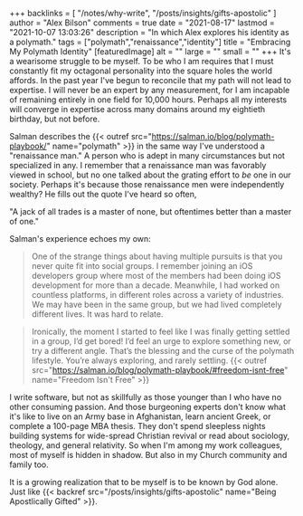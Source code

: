 +++
backlinks = [
  "/notes/why-write",
  "/posts/insights/gifts-apostolic"
]
author = "Alex Bilson"
comments = true
date = "2021-08-17"
lastmod = "2021-10-07 13:03:26"
description = "In which Alex explores his identity as a polymath."
tags = ["polymath","renaissance","identity"]
title = "Embracing My Polymath Identity"
[featuredImage]
  alt = ""
  large = ""
  small = ""
+++
It's a wearisome struggle to be myself. To be who I am requires that I must constantly fit my octagonal personality into the square holes the world affords. In the past year I've begun to reconcile that my path will not lead to expertise. I will never be an expert by any measurement, for I am incapable of remaining entirely in one field for 10,000 hours. Perhaps all my interests will converge in expertise across many domains around my eightieth birthday, but not before.

Salman describes the {{< outref src="https://salman.io/blog/polymath-playbook/" name="polymath" >}} in the same way I've understood a "renaissance man." A person who is adept in many circumstances but not specialized in any. I remember that a renaissance man was favorably viewed in school, but no one talked about the grating effort to _be_ one in our society. Perhaps it's because those renaissance men were independently wealthy? He fills out the quote I've heard so often,

"A jack of all trades is a master of none, but oftentimes better than a master of one."

Salman's experience echoes my own:

> One of the strange things about having multiple pursuits is that you never quite fit into social groups. I remember joining an iOS developers group where most of the members had been doing iOS development for more than a decade. Meanwhile, I had worked on countless platforms, in different roles across a variety of industries. We may have been in the same group, but we had lived completely different lives. It was hard to relate.

> Ironically, the moment I started to feel like I was finally getting settled in a group, I’d get bored! I’d feel an urge to explore something new, or try a different angle. That’s the blessing and the curse of the polymath lifestyle. You’re always exploring, and rarely settling. {{< outref src="https://salman.io/blog/polymath-playbook/#freedom-isnt-free" name="Freedom Isn't Free" >}}

I write software, but not as skillfully as those younger than I who have no other consuming passion. And those burgeoning experts don't know what it's like to live on an Army base in Afghanistan, learn ancient Greek, or complete a 100-page MBA thesis. They don't spend sleepless nights building systems for wide-spread Christian revival or read about sociology, theology, and general relativity. So when I'm among my work colleagues, most of myself is hidden in shadow. But also in my Church community and family too.

It is a growing realization that to be myself is to be known by God alone. Just like {{< backref src="/posts/insights/gifts-apostolic" name="Being Apostlically Gifted" >}}.
